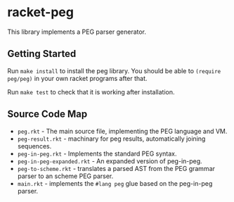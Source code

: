 # racket-peg

This library implements a PEG parser generator.

## Getting Started

Run `make install` to install the peg library. You should be able to `(require peg/peg)` in your own racket programs after that.

Run `make test` to check that it is working after installation.

## Source Code Map

* `peg.rkt` - The main source file, implementing the PEG language and VM.
* `peg-result.rkt` - machinary for peg results, automatically joining sequences.
* `peg-in-peg.rkt` - Implements the standard PEG syntax.
* `peg-in-peg-expanded.rkt` - An expanded version of peg-in-peg.
* `peg-to-scheme.rkt` - translates a parsed AST from the PEG grammar parser to an scheme PEG parser.
* `main.rkt` - implements the `#lang peg` glue based on the peg-in-peg parser.

